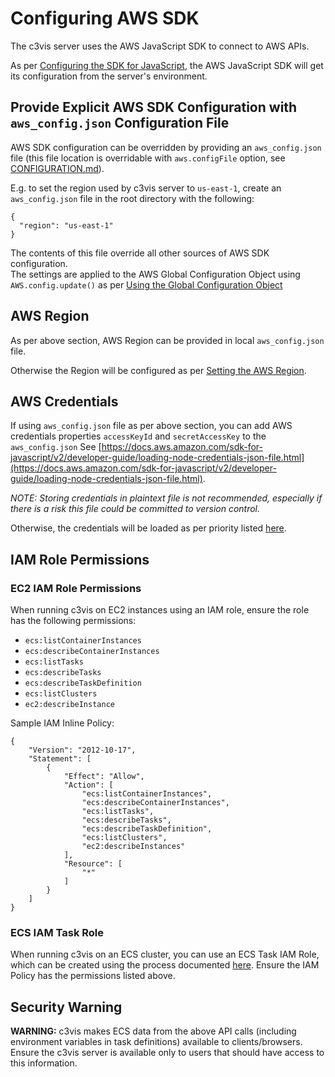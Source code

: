 # Configuring AWS SDK

The c3vis server uses the AWS JavaScript SDK to connect to AWS APIs.

As per [Configuring the SDK for JavaScript](https://docs.aws.amazon.com/sdk-for-javascript/v2/developer-guide/configuring-the-jssdk.html), the AWS JavaScript SDK will get its configuration from the server's environment.

## Provide Explicit AWS SDK Configuration with `aws_config.json` Configuration File

AWS SDK configuration can be overridden by providing an `aws_config.json` file (this file location is overridable with `aws.configFile` option, see [CONFIGURATION.md](CONFIGURATION.md)).

E.g. to set the region used by c3vis server to `us-east-1`, create an `aws_config.json` file in the root directory with the following:

```
{
  "region": "us-east-1"
}
```

The contents of this file override all other sources of AWS SDK configuration.  
The settings are applied to the AWS Global Configuration Object using `AWS.config.update()` as per [Using the Global Configuration Object](https://docs.aws.amazon.com/sdk-for-javascript/v2/developer-guide/global-config-object.html)

## AWS Region

As per above section, AWS Region can be provided in local `aws_config.json` file.

Otherwise the Region will be configured as per [Setting the AWS Region](https://docs.aws.amazon.com/sdk-for-javascript/v2/developer-guide/setting-region.html).

## AWS Credentials

If using `aws_config.json` file as per above section, you can add AWS credentials properties `accessKeyId` and `secretAccessKey` to the `aws_config.json` 
See [https://docs.aws.amazon.com/sdk-for-javascript/v2/developer-guide/loading-node-credentials-json-file.html](https://docs.aws.amazon.com/sdk-for-javascript/v2/developer-guide/loading-node-credentials-json-file.html).

*NOTE: Storing credentials in plaintext file is not recommended, especially if there is a risk this file could be committed to version control.*

Otherwise, the credentials will be loaded as per priority listed [here](https://docs.aws.amazon.com/sdk-for-javascript/v2/developer-guide/setting-credentials-node.html).

## IAM Role Permissions

### EC2 IAM Role Permissions

When running c3vis on EC2 instances using an IAM role, ensure the role has the 
following permissions:

* `ecs:listContainerInstances`
* `ecs:describeContainerInstances`
* `ecs:listTasks`
* `ecs:describeTasks`
* `ecs:describeTaskDefinition`
* `ecs:listClusters`
* `ec2:describeInstance`

Sample IAM Inline Policy:
```
{
    "Version": "2012-10-17",
    "Statement": [
        {
            "Effect": "Allow",
            "Action": [
                "ecs:listContainerInstances",
                "ecs:describeContainerInstances",
                "ecs:listTasks",
                "ecs:describeTasks",
                "ecs:describeTaskDefinition",
                "ecs:listClusters",
                "ec2:describeInstances"
            ],
            "Resource": [
                "*"
            ]
        }
    ]
}
```

### ECS IAM Task Role

When running c3vis on an ECS cluster, you can use an ECS Task IAM Role, which
 can be created using the process documented [here](https://docs.aws.amazon.com/AmazonECS/latest/developerguide/task-iam-roles.html#create_task_iam_policy_and_role).
Ensure the IAM Policy has the permissions listed above.

## Security Warning 

**WARNING:** c3vis makes ECS data from the above API calls (including environment variables in task definitions) available to clients/browsers.
Ensure the c3vis server is available only to users that should have access to this information.
